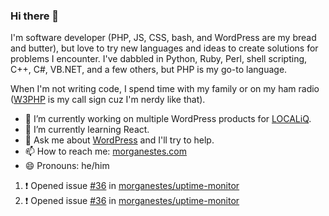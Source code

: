 ### Hi there 👋
I'm software developer (PHP, JS, CSS, bash, and WordPress are my bread and butter), but love to try new languages and ideas to create solutions for problems I encounter. I've dabbled in Python, Ruby, Perl, shell scripting, C++, C#, VB.NET, and a few others, but PHP is my go-to language.

When I'm not writing code, I spend time with my family or on my ham radio ([W3PHP](https://www.qrz.com/db/W3PHP) is my call sign cuz I'm nerdy like that).

- 🔭 I’m currently working on multiple WordPress products for [LOCALiQ](https://localiq.com).
- 🌱 I’m currently learning React.
- 💬 Ask me about [WordPress](https://make.wordpress.org) and I'll try to help.
- 📫 How to reach me: [morganestes.com](https://morganestes.com/)
- 😄 Pronouns: he/him

<!--START_SECTION:activity-->
1. ❗ Opened issue [#36](https://github.com/morganestes/uptime-monitor/issues/36) in [morganestes/uptime-monitor](https://github.com/morganestes/uptime-monitor)
1. ❗ Opened issue [#36](https://github.com/morganestes/uptime-monitor/issues/36) in [morganestes/uptime-monitor](https://github.com/morganestes/uptime-monitor)
<!--END_SECTION:activity-->
